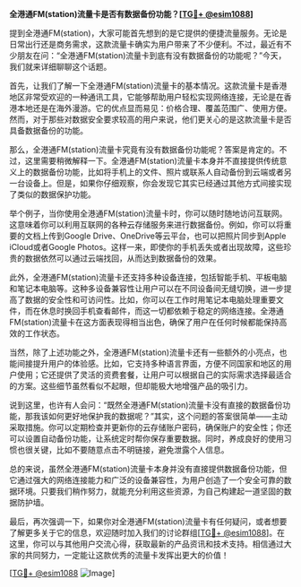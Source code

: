 **全港通FM(station)流量卡是否有数据备份功能？[[TG💪+ @esim1088](https://t.me/s/esim1088)]**

提到全港通FM(station)，大家可能首先想到的是它提供的便捷流量服务。无论是日常出行还是商务需求，这款流量卡确实为用户带来了不少便利。不过，最近有不少朋友在问：“全港通FM(station)流量卡到底有没有数据备份的功能呢？”今天，我们就来详细聊聊这个话题。

首先，让我们了解一下全港通FM(station)流量卡的基本情况。这款流量卡是香港地区非常受欢迎的一种通讯工具，它能够帮助用户轻松实现网络连接，无论是在香港本地还是在海外漫游。它的优点显而易见：价格合理、覆盖范围广、使用方便。然而，对于那些对数据安全要求较高的用户来说，他们更关心的是这款流量卡是否具备数据备份的功能。

那么，全港通FM(station)流量卡究竟有没有数据备份功能呢？答案是肯定的。不过，这里需要稍微解释一下。全港通FM(station)流量卡本身并不直接提供传统意义上的数据备份功能，比如将手机上的文件、照片或联系人自动备份到云端或者另一台设备上。但是，如果你仔细观察，你会发现它其实已经通过其他方式间接实现了类似的数据保护功能。

举个例子，当你使用全港通FM(station)流量卡时，你可以随时随地访问互联网。这意味着你可以利用互联网的各种云存储服务来进行数据备份。例如，你可以将重要的文档上传到Google Drive、OneDrive等云平台，也可以把照片同步到Apple iCloud或者Google Photos。这样一来，即使你的手机丢失或者出现故障，这些珍贵的数据依然可以通过云端找回，从而达到数据备份的效果。

此外，全港通FM(station)流量卡还支持多种设备连接，包括智能手机、平板电脑和笔记本电脑等。这种多设备兼容性让用户可以在不同设备间无缝切换，进一步提高了数据的安全性和可访问性。比如，你可以在工作时用笔记本电脑处理重要文件，而在休息时换回手机查看邮件，而这一切都依赖于稳定的网络连接。全港通FM(station)流量卡在这方面表现得相当出色，确保了用户在任何时候都能保持高效的工作状态。

当然，除了上述功能之外，全港通FM(station)流量卡还有一些额外的小亮点，也能间接提升用户的体验感。比如，它支持多种语言界面，方便不同国家和地区的用户使用；它还提供了灵活的资费套餐，让用户可以根据自己的实际需求选择最适合的方案。这些细节虽然看似不起眼，但却能极大地增强产品的吸引力。

说到这里，也许有人会问：“既然全港通FM(station)流量卡没有直接的数据备份功能，那我该如何更好地保护我的数据呢？”其实，这个问题的答案很简单——主动采取措施。你可以定期检查并更新你的云存储账户密码，确保账户的安全性；你还可以设置自动备份功能，让系统定时帮你保存重要数据。同时，养成良好的使用习惯也很关键，比如不要随意点击不明链接，避免泄露个人信息。

总的来说，虽然全港通FM(station)流量卡本身并没有直接提供数据备份功能，但它通过强大的网络连接能力和广泛的设备兼容性，为用户创造了一个安全可靠的数据环境。只要我们稍作努力，就能充分利用这些资源，为自己构建起一道坚固的数据防护墙。

最后，再次强调一下，如果你对全港通FM(station)流量卡有任何疑问，或者想要了解更多关于它的信息，欢迎随时加入我们的讨论群组[[TG💪+ @esim1088](https://t.me/s/esim1088)]。在这里，你可以与其他用户交流心得，获取最新的产品资讯和技术支持。相信通过大家的共同努力，一定能让这款优秀的流量卡发挥出更大的价值！

[[TG💪+ @esim1088](https://t.me/s/esim1088) ![Image](https://i.postimg.cc/4NQfJmqS/Snipaste-2025-05-13-00-14-12.png)]